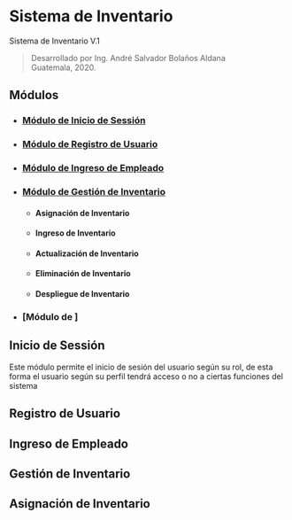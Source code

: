 # Sistema de Inventario

Sistema de Inventario V.1
>Desarrollado por Ing. André Salvador Bolaños Aldana  
Guatemala, 2020.

## Módulos

- ### [Módulo de Inicio de Sessión](#Inicio-de-Sessión)
- ### [Módulo de Registro de Usuario](#Registro-de-Usuario)
- ### [Módulo de Ingreso de Empleado](#Ingreso-de-Empleado)
- ### [Módulo de Gestión de Inventario](#Gestión-de-Inventario)
    - #### Asignación de Inventario
    - #### Ingreso de Inventario
    - #### Actualización de Inventario
    - #### Eliminación de Inventario
    - #### Despliegue de Inventario
- ### [Módulo de ]

## Inicio de Sessión

Este módulo permite el inicio de sesión del usuario según su rol, de esta forma el usuario según su perfil tendrá acceso o no a ciertas funciones del sistema

## Registro de Usuario

## Ingreso de Empleado

## Gestión de Inventario

## Asignación de Inventario


